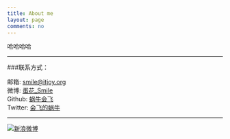 ```yaml
---
title: About me
layout: page
comments: no
---
```


哈哈哈哈

----

###联系方式：        

邮箱: [smile@itjoy.org](mailto:smile@itjoy.org)     
微博: [蛋花_Smile](http://weibo.com/u/2663764813)	    
Github: [蜗牛会飞](https://github.com/xlking)        
Twitter: [会飞的蜗牛](https://twitter.com/smile_jxl)

----


[![新浪微博](http://service.t.sina.com.cn/widget/qmd/2640028293/e89ace5c/1.png)](http://weibo.com/u/2640028293?s=6uyXnP)

